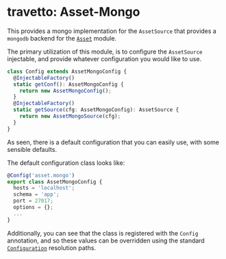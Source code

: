 travetto: Asset-Mongo
===

This provides a mongo implementation for the `AssetSource` that provides a `mongodb` backend for the [`Asset`](https://github.io/travetto/asset) module.  

The primary utilization of this module, is to configure the `AssetSource` injectable, and provide whatever configuration you would like to use.  

```typescript
class Config extends AssetMongoConfig {
  @InjectableFactory()
  static getConf(): AssetMongoConfig {
    return new AssetMongoConfig();
  }
  @InjectableFactory()
  static getSource(cfg: AssetMongoConfig): AssetSource {
    return new AssetMongoSource(cfg);
  }
}
```

As seen, there is a default configuration that you can easily use, with some sensible defaults.

The default configuration class looks like:

```typescript
@Config('asset.mongo')
export class AssetMongoConfig {
  hosts = 'localhost';
  schema = 'app';
  port = 27017;
  options = {};
  ...
}
```

Additionally, you can see that the class is registered with the `Config` annotation, and so these values can be overridden using the standard
[`Configuration`](https://github.com/travetto/config) resolution paths. 